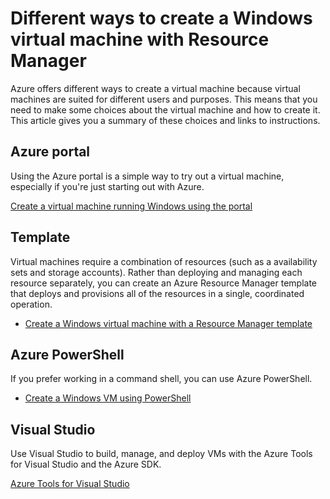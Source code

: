 <properties
    pageTitle="Different ways to create a Windows VM | Microsoft Azure"
    description="Lists the different ways to create a Windows virtual machine with Resource Manager."
    services="virtual-machines-windows"
    documentationCenter=""
    authors="cynthn"
    manager="timlt"
    editor=""
    tags="azure-resource-manager"/>

<tags
    ms.service="virtual-machines-windows"
    ms.devlang="na"
    ms.topic="article"
    ms.tgt_pltfrm="vm-windows"
    ms.workload="infrastructure-services"
    ms.date="09/27/2016"
    ms.author="cynthn"/>

# <a name="different-ways-to-create-a-windows-virtual-machine-with-resource-manager"></a>Different ways to create a Windows virtual machine with Resource Manager

Azure offers different ways to create a virtual machine because virtual machines are suited for different users and purposes. This means that you need to make some choices about the virtual machine and how to create it. This article gives you a summary of these choices and links to instructions.

## <a name="azure-portal"></a>Azure portal

Using the Azure portal is a simple way to try out a virtual machine, especially if you're just starting out with Azure. 

[Create a virtual machine running Windows using the portal](virtual-machines-windows-hero-tutorial.md)

## <a name="template"></a>Template

Virtual machines require a combination of resources (such as a availability sets and storage accounts). Rather than deploying and managing each resource separately, you can create an Azure Resource Manager template that deploys and provisions all of the resources in a single, coordinated operation.

- [Create a Windows virtual machine with a Resource Manager template](virtual-machines-windows-ps-template.md)


## <a name="azure-powershell"></a>Azure PowerShell

If you prefer working in a command shell, you can use Azure PowerShell.

- [Create a Windows VM using PowerShell](virtual-machines-windows-ps-create.md)


## <a name="visual-studio"></a>Visual Studio

Use Visual Studio to build, manage, and deploy VMs with the Azure Tools for Visual Studio and the Azure SDK.

[Azure Tools for Visual Studio](https://www.visualstudio.com/features/azure-tools-vs)

